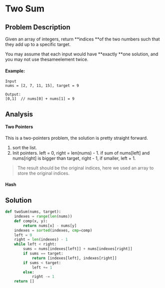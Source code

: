 # Two Sum

## Problem Description

Given an array of integers, return **indices **of the two numbers such that they add up to a specific target.

You may assume that each input would have **exactly **one solution, and you may not use thesameelement twice.

#### Example:

```
Input
nums = [2, 7, 11, 15], target = 9

Output:
[0,1]  // nums[0] + nums[1] = 9
```

## Analysis

#### Two Pointers

This is a two-pointers problem, the solution is pretty straight forward.

1. sort the list.
2. Init pointers. left = 0, right = len\(nums\) - 1. if sum of nums\[left\] and nums\[right\] is bigger than target, right - 1, if smaller, left + 1.

> The result should be the original indices, here we used an array to store the original indices.

#### Hash



## Solution

```py
def twoSum(nums, target):
    indexes = range(len(nums))
    def comp(x, y):
        return nums[x] - nums[y]
    indexes = sorted(indexes, cmp=comp)
    left = 0
    right = len(indexes) - 1
    while left < right:
        sums = nums[indexes[left]] + nums[indexes[right]]
        if sums == target:
            return [indexes[left], indexes[right]]
        if sums < target:
            left += 1
        else:
            right -= 1
    return []
```



